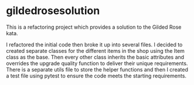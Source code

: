 # gildedrosesolution

This is a refactoring project which provides a solution to the Gilded Rose kata.

I refactored the initial code then broke it up into several files. I decided to created separate classes for the different items in the shop using the Item class as the base. Then every other class inherits the basic attributes and overrides the upgrade quality function to deliver their unique requirements. 
There is a separate utils file to store the helper functions and then I created a test file using pytest to ensure the code meets the starting requirements.
